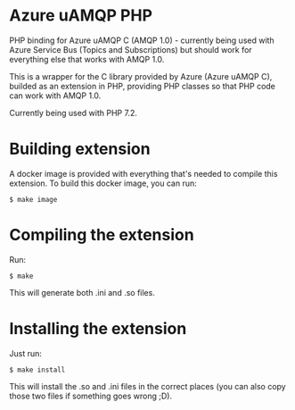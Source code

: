 # Azure uAMQP PHP

PHP binding for Azure uAMQP C (AMQP 1.0) - currently being used with Azure Service Bus (Topics and Subscriptions) but should work for everything else that works with AMQP 1.0.

This is a wrapper for the C library provided by Azure (Azure uAMQP C), builded as an extension in PHP, providing PHP classes so that PHP code can work with AMQP 1.0.

Currently being used with PHP 7.2.

# Building extension

A docker image is provided with everything that's needed to compile this extension. To build this docker image, you can run:

```
$ make image
```

# Compiling the extension

Run:

```
$ make
```

This will generate both .ini and .so files.

# Installing the extension

Just run:

```
$ make install
```

This will install the .so and .ini files in the correct places (you can also copy those two files if something goes wrong ;D).
